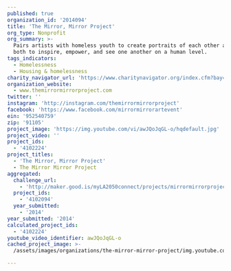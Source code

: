 ```yaml
---
published: true
organization_id: '2014094'
title: 'The Mirror, Mirror Project'
org_type: Nonprofit
org_summary: >-
  Pairs artists with homeless youth to create portraits of each other allowing
  both to inspire, empower, and see one another on a human level.
tags_indicators:
  - Homelessness
  - Housing & homelessness
charity_navigator_url: 'https://www.charitynavigator.org/index.cfm?bay=search.profile&ein=952540759'
organization_website:
  - www.themirrormirrorproject.com
twitter: ''
instagram: 'http://instagram.com/themirrormirrorproject'
facebook: 'https://www.facebook.com/mirrormirrorartevent'
ein: '952540759'
zip: '91105'
project_image: 'https://img.youtube.com/vi/awJQoJqGL-o/hqdefault.jpg'
project_video: ''
project_ids:
  - '4102224'
project_titles:
  - 'The Mirror, Mirror Project'
  - The Mirror Mirror Project
aggregated:
  challenge_url:
    - 'http://maker.good.is/myLA2050connect/projects/mirrormirrorproject.html'
  project_ids:
    - '4102094'
  year_submitted:
    - '2014'
year_submitted: '2014'
calculated_project_ids:
  - '4102224'
youtube_video_identifier: awJQoJqGL-o
cached_project_image: >-
  /assets/images/organizations/the-mirror-mirror-project/img.youtube.com/vi/awJQoJqGL-o/hqdefault.jpg

---
```

